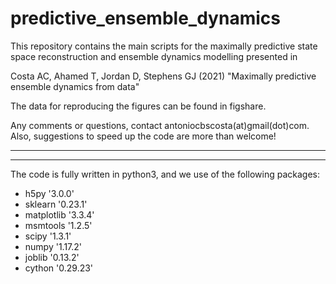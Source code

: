 # predictive_ensemble_dynamics
This repository contains the main scripts for the maximally predictive state space reconstruction and ensemble dynamics modelling presented in

Costa AC, Ahamed T, Jordan D, Stephens GJ (2021) "Maximally predictive ensemble dynamics from data"

The data for reproducing the figures can be found in figshare.


Any comments or questions, contact antoniocbscosta(at)gmail(dot)com. Also, suggestions to speed up the code are more than welcome!



-------------------------------------------------------------------------------------------
-------------------------------------------------------------------------------------------


The code is fully written in python3, and we use of the following packages:

- h5py '3.0.0'
- sklearn '0.23.1'
- matplotlib '3.3.4'
- msmtools '1.2.5'
- scipy '1.3.1'
- numpy '1.17.2'
- joblib '0.13.2'
- cython '0.29.23' 
